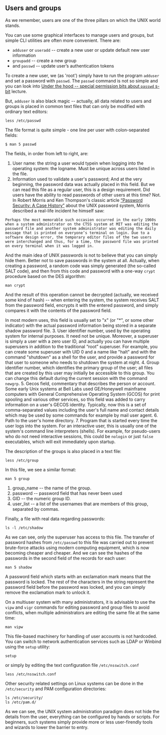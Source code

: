 ## Users and groups

As we remember, users are one of the three pillars on which the UNIX world stands.

You can use some graphical interfaces to manage users and groups, but simple CLI utilities are often more convenient. There are:
* `adduser` or `useradd` -- create a new user or update default new user information
* `groupadd` -- create a new group
* and `passwd` -- update user’s authentication tokens

To create a new user, we (as 'root') simply have to run the program `adduser` and set a password with `passwd`. The `passwd` command is not so simple and you can look into [Under the hood -- special permission bits about `passwd` s-bit](../under_the_hood/09_special_permission_bits.md) lecture.

But, `adduser` is also black magic -- actually, all data related to users and groups is placed in common text files that can only be modified with ordinary text editors:
```
less /etc/passwd
```
The file format is quite simple - one line per user with colon-separated fields:
```
$ man 5 passwd
```
The fields, in order from left to right, are:

1. User name: the string a user would typein when logging into the operating system: the logname. Must be unique across users listed in the file.
2. Information used to validate a user's password; And at the very beginning, the password data was actually placed in this field. But we can read this file as a regular user, this is a design requirement. Did users have the ability to read passwords of other users at this time? Not. In Robert Morris and Ken Thompson's classic article [“Password Security: A Case History”](https://rist.tech.cornell.edu/6431papers/MorrisThompson1979.pdf) about the UNIX password system, Morris described a real-life incident he himself saw:
```
Perhaps the most memorable such occasion occurred in the early 1960s when a system administrator on the CTSS system at MIT was editing the password file and another system administrator was editing the daily message that is printed on everyone’s terminal on login. Due to a software design error, the temporary editor files of the two users were interchanged and thus, for a time, the password file was printed on every terminal when it was logged in.
```
And the main idea of UNIX passwords is not to believe that you can simply hide them. Better not to save passwords in the system at all. Actually, when creating a password, a random code was simply generated (the so-called SALT code), and then from this code and password with a one-way `crypt` procedure based on the DES algorithm:
```
man crypt
```
And the result of this operation cannot be decrypted (actually, we received some kind of hash) -- when entering the system, the system receives SALT from the password field, encrypts it with the entered password, and simply compares it with the contents of the password field.

In most modern uses, this field is usually set to "x" (or "*", or some other indicator) with the actual password information being stored in a separate shadow password file.
3. User identifier number, used by the operating system for internal purposes. It need not be unique. Moreover, a superuser is simply a user with a zero user ID, and actually you can have multiple superusers in addition to the traditional “root” superuser. For example, you can create some superuser with UID 0 and a name like "halt" and with the command "shutdown" as a shell for the user, and provide a password for that user to someone who needs to shutdown the system at night.
4. Group identifier number, which identifies the primary group of the user; all files that are created by this user may initially be accessible to this group. You can change this default during the current session with the command `newgrp`.
5. Gecos field, commentary that describes the person or account. Some early Unix systems at Bell Labs used GE/Honeywell mainframe computers with General Comprehensive Operating System (GCOS) for print spooling and various other services, so this field was added to carry information on a user's GECOS identity.
Typically, now this is a set of comma-separated values including the user's full name and contact details which may be used by some commands for example by mail user agent.
6. Path to the user's home directory.
7. Program that is started every time the user logs into the system. For an interactive user, this is usually one of the system's command line interpreters (shells). For example, for pseudo-users who do not need interactive sessions, this could be `nologin` or just `false` executables, which will exit immediately upon startup.

The description of the groups is also placed in a text file:
```
less /etc/group
```
In this file, we see a similar format:
```
man 5 group 
```
1. group_name -- the name of the group.
2. password -- password field that has never been used
3. GID -- the numeric group ID.
4. user_list -- a list of the usernames that are members of this group, separated by commas.

Finally, a file with real data regarding passwords:
```
ls -l /etc/shadow
```
As we can see, only the superuser has access to this file. The transfer of password hashes from `/etc/passwd` to this file was carried out to prevent brute-force attacks using modern computing equipment, which is now becoming cheaper and cheaper. And we can see the hashes of the passwords in the second field of the records for each user:
```
man 5 shadow
```
A password field which starts with an exclamation mark means that the password is locked. The rest of the characters in the string represent the password field before the password was locked, and you can simply remove the exclamation mark to unlock it.

On a multiuser system with many administrators, it is advisable to use the `vipw` and `vigr` commands for editing password and group files to avoid conflicts, when multiple administrators are editing the same file at the same time:
```
man vipw
```

This file-based machinery for handling of user accounts is not hardcoded. You can switch to network authentication services such as LDAP or Winbind using the `setup` utility:
```
setup
```
or simply by editing the text configuration file `/etc/nsswitch.conf`
```
less /etc/nsswitch.conf
```
Other security related settings on Linux systems can be done in the `/etc/security` and PAM configuration directories:
```
ls /etc/security/
ls /etc/pam.d/
```
As we can see, the UNIX system administration paradigm does not hide the details from the user, everything can be configured by hands or scripts. For beginners, such systems simply provide more or less user-firendly tools and wizards to lower the barrier to entry. 


